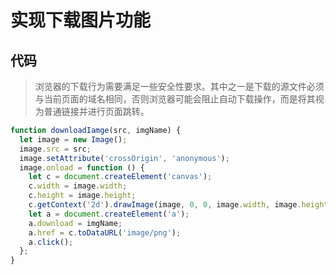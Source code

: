# 实现下载图片功能

## 代码

>  浏览器的下载行为需要满足一些安全性要求。其中之一是下载的源文件必须与当前页面的域名相同，否则浏览器可能会阻止自动下载操作，而是将其视为普通链接并进行页面跳转。

```js
function downloadIamge(src, imgName) {
  let image = new Image();
  image.src = src;
  image.setAttribute('crossOrigin', 'anonymous');
  image.onload = function () {
    let c = document.createElement('canvas');
    c.width = image.width;
    c.height = image.height;
    c.getContext('2d').drawImage(image, 0, 0, image.width, image.height);
    let a = document.createElement('a');
    a.download = imgName;
    a.href = c.toDataURL('image/png');
    a.click();
  };
}
```

